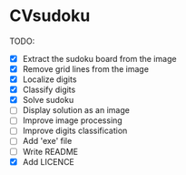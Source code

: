 # CVsudoku



TODO:
- [x] Extract the sudoku board from the image
- [x] Remove grid lines from the image
- [x] Localize digits 
- [x] Classify digits
- [x] Solve sudoku
- [ ] Display solution as an image
- [ ] Improve image processing
- [ ] Improve digits classification
- [ ] Add 'exe' file
- [ ] Write README
- [x] Add LICENCE
